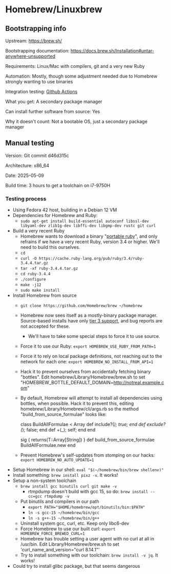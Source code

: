 # Homebrew/Linuxbrew

## Bootstrapping info

Upstream: https://brew.sh/

Bootstrapping documentation: https://docs.brew.sh/Installation#untar-anywhere-unsupported

Requirements: Linux/Mac with compilers, git and a very new Ruby

Automation: Mostly, though some adjustment needed due to Homebrew strongly wanting to use binaries

Integration testing: [Github Actions](https://github.com/Homebrew/brew/blob/main/.github/workflows/tests.yml)

What you get: A secondary package manager

Can install further software from source: Yes

Why it doesn't count: Not a bootable OS, just a secondary package manager

## Manual testing

Version: Git commit d46d315c

Architecture: x86_64

Date: 2025-05-09

Build time: 3 hours to get a toolchain on i7-9750H

### Testing process

* Using Fedora 42 host, building in a Debian 12 VM
* Dependencies for Homebrew and Ruby:
  * `sudo apt-get install build-essential autoconf libssl-dev libyaml-dev zlib1g-dev libffi-dev libgmp-dev rustc git curl`
* Build a very recent Ruby
  * Homebrew wants to download a binary "[portable ruby](https://github.com/Homebrew/homebrew-portable-ruby)", and only refrains if we have a very recent Ruby, version 3.4 or higher. We'll need to build this ourselves.
  * `cd`
  * `curl -O https://cache.ruby-lang.org/pub/ruby/3.4/ruby-3.4.4.tar.gz`
  * `tar -xf ruby-3.4.4.tar.gz`
  * `cd ruby-3.4.4`
  * `./configure`
  * `make -j12`
  * `sudo make install`
* Install Homebrew from source
  * `git clone https://github.com/Homebrew/brew ~/homebrew`
  * Homebrew now sees itself as a mostly-binary package manager. Source-based installs have only [tier 3 support](https://docs.brew.sh/Support-Tiers), and bug reports are not accepted for these.
    * We'll have to take some special steps to force it to use source.
  * Force it to use our Ruby: `export HOMEBREW_USE_RUBY_FROM_PATH=1`
  * Force it to rely on local package definitions, not reaching out to the network for each one: `export HOMEBREW_NO_INSTALL_FROM_API=1`
  * Hack it to prevent ourselves from accidentally fetching binary "bottles". Edit homebrew/Library/Homebrew/brew.sh to set "HOMEBREW_BOTTLE_DEFAULT_DOMAIN=http://notreal.example.com"
  * By default, Homebrew will attempt to install all dependencies using bottles, when possible. Hack it to prevent this, editing homebrew/Library/Homebrew/cli/args.rb so the method "build_from_source_formulae" looks like:
  
      class BuildAllFormulae < Array
        def include?(_); true; end
        def exclude?(_); false; end
        def +(_); self; end
      end

      sig { returns(T::Array[String]) }
      def build_from_source_formulae
        BuildAllFormulae.new
      end

  * Prevent Homebrew's self-updates from stomping on our hacks: `  export HOMEBREW_NO_AUTO_UPDATE=1`
* Setup Homebrew in our shell: `eval "$(~/homebrew/bin/brew shellenv)"`
* Install something: `brew install pixz -v`. It works!
* Setup a non-system toolchain
  * `brew install gcc binutils curl git make -v`
    * rtmpdump doesn't build with gcc 15, so do: `brew install --cc=gcc rtmpdump -v`
  * Put binutils and compilers in our path
    * `export PATH="$HOME/homebrew/opt/binutils/bin:$PATH"`
    * `ln -s gcc-15 ~/homebrew/bin/gcc`
    * `ln -s g++-15 ~/homebrew/bin/g++`
  * Uninstall system gcc, curl, etc. Keep only libc6-dev
  * Force Homebrew to use our built curl: `export HOMEBREW_FORCE_BREWED_CURL=1`
  * Homebrew has trouble setting a user agent with no curl at all in /usr/bin. Edit Library/Homebrew/brew.sh to set 'curl_name_and_version="curl 8.14.1"'
  * Try to install something with our toolchain: `brew install -v jq`. It works!
* Could try to install glibc package, but that seems dangerous

